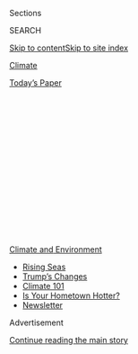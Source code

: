 <div id="app">

<div>

<div>

<div>

<div class="NYTAppHideMasthead css-1q2w90k e1suatyy0">

<div class="section css-ui9rw0 e1suatyy2">

<div class="css-eph4ug er09x8g0">

<div class="css-6n7j50">

</div>

<span class="css-1dv1kvn">Sections</span>

<div class="css-10488qs">

<span class="css-1dv1kvn">SEARCH</span>

</div>

[Skip to content](#site-content)[Skip to site
index](#site-index)

</div>

<div id="masthead-section-label" class="css-1wr3we4 eaxe0e00">

[Climate](https://www.nytimes.com/section/climate)

</div>

<div class="css-10698na e1huz5gh0">

</div>

</div>

<div id="masthead-bar-one" class="section hasLinks css-15hmgas e1csuq9d3">

<div class="css-uqyvli e1csuq9d0">

</div>

<div class="css-1uqjmks e1csuq9d1">

</div>

<div class="css-9e9ivx">

[](https://myaccount.nytimes.com/auth/login?response_type=cookie&client_id=vi)

</div>

<div class="css-1bvtpon e1csuq9d2">

[Today’s
Paper](https://www.nytimes.com/section/todayspaper)

</div>

</div>

</div>

</div>

<div data-aria-hidden="false">

<div id="site-content" data-role="main">

<div>

<div class="css-1aor85t" style="opacity:0.000000001;z-index:-1;visibility:hidden">

<div class="css-1hqnpie">

<div class="css-epjblv">

<span class="css-17xtcya">[Climate](/section/climate)</span><span class="css-x15j1o">|</span><span class="css-fwqvlz">Trump’s
Pick for Interior Dept. Continued Lobbying After Officially Vowing to
Stop, New Files
Show</span>

</div>

<div class="css-k008qs">

<div class="css-1iwv8en">

<span class="css-18z7m18"></span>

<div>

</div>

</div>

<span class="css-1n6z4y">https://nyti.ms/2ONEy0a</span>

<div class="css-1705lsu">

<div class="css-4xjgmj">

<div class="css-4skfbu" data-role="toolbar" data-aria-label="Social Media Share buttons, Save button, and Comments Panel with current comment count" data-testid="share-tools">

  - 
  - 
  - 
  - 
    
    <div class="css-6n7j50">
    
    </div>

  - 
  - 

</div>

</div>

</div>

</div>

</div>

</div>

<div id="NYT_TOP_BANNER_REGION" class="css-13pd83m">

<div>

<div id="styln-prism-menu-1591906231550" class="section interactive-content interactive-size-medium css-1edisqu">

<div class="css-17ih8de interactive-body">

<div id="scroll-container" class="css-1gj85ro">

[<span class="styln-title-wrap"><span class="css-1pje3qr">Climate
and</span><span class="css-1pje3qr">
Environment</span></span>](https://www.nytimes.com/section/climate?action=click&pgtype=Article&state=default&region=TOP_BANNER&context=storylines_menu)

  - [Rising
    Seas](https://www.nytimes.com/2020/07/30/climate/sea-level-inland-floods.html?action=click&pgtype=Article&state=default&region=TOP_BANNER&context=storylines_menu)
  - [Trump’s
    Changes](https://www.nytimes.com/interactive/2020/climate/trump-environment-rollbacks.html?action=click&pgtype=Article&state=default&region=TOP_BANNER&context=storylines_menu)
  - [Climate 101](https://www.nytimes.com/interactive/2020/04/19/climate/climate-crash-course-1.html?action=click&pgtype=Article&state=default&region=TOP_BANNER&context=storylines_menu)
  - [Is Your Hometown
    Hotter?](https://www.nytimes.com/interactive/2018/08/30/climate/how-much-hotter-is-your-hometown.html?action=click&pgtype=Article&state=default&region=TOP_BANNER&context=storylines_menu)
  - [Newsletter](https://www.nytimes.com/newsletters/climate-change?action=click&pgtype=Article&state=default&region=TOP_BANNER&context=storylines_menu)

</div>

</div>

</div>

</div>

</div>

<div id="top-wrapper" class="css-1sy8kpn">

<div id="top-slug" class="css-l9onyx">

Advertisement

</div>

[Continue reading the main
story](#after-top)

<div class="ad top-wrapper" style="text-align:center;height:100%;display:block;min-height:250px">

<div id="top" class="place-ad" data-position="top" data-size-key="top">

</div>

</div>

<div id="after-top">

</div>

</div>

<div>

<div id="sponsor-wrapper" class="css-1hyfx7x">

<div id="sponsor-slug" class="css-19vbshk">

Supported by

</div>

[Continue reading the main
story](#after-sponsor)

<div id="sponsor" class="ad sponsor-wrapper" style="text-align:center;height:100%;display:block">

</div>

<div id="after-sponsor">

</div>

</div>

<div class="css-186x18t">

</div>

<div class="css-1vkm6nb ehdk2mb0">

# Trump’s Pick for Interior Dept. Continued Lobbying After Officially Vowing to Stop, New Files Show

</div>

<div class="css-79elbk" data-testid="photoviewer-wrapper">

<div class="css-z3e15g" data-testid="photoviewer-wrapper-hidden">

</div>

<div class="css-1a48zt4 ehw59r15" data-testid="photoviewer-children">

![<span class="css-16f3y1r e13ogyst0" data-aria-hidden="true">David
Bernhardt, the acting interior secretary, testifying Mar. 28 before the
Senate Energy and Natural Resources
Committee.</span><span class="css-cnj6d5 e1z0qqy90" itemprop="copyrightHolder"><span class="css-1ly73wi e1tej78p0">Credit...</span><span><span>Sarah
Silbiger/The New York
Times</span></span></span>](https://static01.nyt.com/images/2019/04/03/climate/03CLI-BERNHARDT1/merlin_152726043_4eee03d9-7c64-4cfd-995c-f71bcbeefb90-articleLarge.jpg?quality=75&auto=webp&disable=upscale)

</div>

</div>

<div class="css-18e8msd">

<div class="css-vp77d3 epjyd6m0">

<div class="css-hus3qt ey68jwv0" data-aria-hidden="true">

[![Coral
Davenport](https://static01.nyt.com/images/2018/10/03/multimedia/author-coral-davenport/author-coral-davenport-thumbLarge-v2.png
"Coral Davenport")](https://www.nytimes.com/by/coral-davenport)

</div>

<div class="css-1baulvz">

By [<span class="css-1baulvz last-byline" itemprop="name">Coral
Davenport</span>](https://www.nytimes.com/by/coral-davenport)

</div>

</div>

  - April 4,
    2019

  - 
    
    <div class="css-4xjgmj">
    
    <div class="css-d8bdto" data-role="toolbar" data-aria-label="Social Media Share buttons, Save button, and Comments Panel with current comment count" data-testid="share-tools">
    
      - 
      - 
      - 
      - 
        
        <div class="css-6n7j50">
        
        </div>
    
      - 
      - 
    
    </div>
    
    </div>

</div>

</div>

<div class="section meteredContent css-1r7ky0e" name="articleBody" itemprop="articleBody">

<div class="css-1fanzo5 StoryBodyCompanionColumn">

<div class="css-53u6y8">

*Want climate news in your inbox?* [*Sign up here
for*](https://www.nytimes.com/newsletters/climate-change)**[*Climate
Fwd:*](https://www.nytimes.com/newsletters/climate-change)***, our email
newsletter.*

WASHINGTON — A previously undisclosed invoice indicates that David
Bernhardt, President Trump’s choice to lead the Interior Department,
continued to lobby for a major client several months after he filed
official papers saying that he had ended his lobbying activities.

The bill for Mr. Bernhardt’s services, dated March 2017 and labeled
“Federal Lobbying,” shows, along with other newly disclosed documents,
Mr. Bernhardt working closely with the Westlands Water District as late
as April 2017, the month Mr. Trump nominated him to his current job,
deputy interior secretary. In November 2016, Mr. Bernhardt had filed
legal notice with the federal government formally ending his status as a
lobbyist.

Westlands, a powerful California agribusiness group, was one of Mr.
Bernhardt’s main lobbying and legal clients between 2011 and 2016.
During that time, Westlands paid Mr. Bernhardt’s firm $1.3 million for
lobbying services.

A [New York Times investigation this
year](https://www.nytimes.com/2019/02/12/climate/david-bernhardt-endangered-species.html)
revealed how Mr. Bernhardt made it a priority at the Interior Department
to promote policies long sought by Westlands, including a weakening of
Endangered Species Act protections for a rare fish. Those changes would
have led to the release of vast amounts of water from the delicate
ecosystem of the San Francisco Bay Delta for irrigation of commercial
farmland.

</div>

</div>

<div class="css-1fanzo5 StoryBodyCompanionColumn">

<div class="css-53u6y8">

A spokeswoman for Mr. Bernhardt, Faith Vander Voort, said in an email
that the invoice had been labeled incorrectly and that the documents did
not describe lobbying activity.

“David Bernhardt did not engage in regulated lobbying activities for
Westlands Water District from the date he de-registered forward,” she
wrote. “Mr. Bernhardt engaged in various legal services that supported
the senior employees and Directors of the Board of Westlands Water
District, who are public officials, operating in their official
capacity. These efforts do not constitute regulated lobbying activity.”

Westlands Water District did not respond to a request for comment.

The Senate Energy Committee voted 14-6 on Thursday to send Mr.
Bernhardt’s nomination as interior secretary to the full Senate for a
confirmation
vote.

<div id="NYT_MAIN_CONTENT_1_REGION" class="css-9tf9ac">

<div>

<div id="styln-prism-guide-1593610178459" class="section interactive-content interactive-size-medium css-1ftcdic">

<div class="css-17ih8de interactive-body">

<div id="prism-freeform-block-37356" class="css-19mumt8" data-role="complementary" data-storyline="Climate and Environment" data-truncated="false" tabindex="0">

<div class="css-a8d9oz">

<div>

[](https://www.nytimes.com/section/climate?action=click&pgtype=Article&state=default&region=MAIN_CONTENT_1&context=storylines_keepup)

### Climate and Environment ›

#### Keep Up on the Latest Climate News

Updated July 30, 2020

Here’s what you need to know about the latest climate change news this
week:

  -   - [Floods
        in](https://www.nytimes.com/2020/07/30/climate/bangladesh-floods.html?action=click&pgtype=Article&state=default&region=MAIN_CONTENT_1&context=storylines_keepup)[Bangladesh](https://www.nytimes.com/2020/07/30/climate/bangladesh-floods.html?action=click&pgtype=Article&state=default&region=MAIN_CONTENT_1&context=storylines_keepup)
        are punishing the people least responsible for climate change.
      - As climate change raises sea levels, [storm surges and high
        tides](https://www.nytimes.com/2020/07/30/climate/sea-level-inland-floods.html?action=click&pgtype=Article&state=default&region=MAIN_CONTENT_1&context=storylines_keepup)
        are likely to push farther inland.
      - The E.P.A. inspector general plans to investigate whether a
        rollback of fuel efficiency standards [violated government
        rules](https://www.nytimes.com/2020/07/27/climate/trump-fuel-efficiency-rule.html?action=click&pgtype=Article&state=default&region=MAIN_CONTENT_1&context=storylines_keepup).

<div id="styln-survey-component-37356" class="styln-survey-component">

</div>

</div>

</div>

</div>

</div>

</div>

</div>

</div>

In committee hearings, Democrats criticized Mr. Bernhardt as beholden to
industry while Republicans praised his depth of knowledge. Two
Democrats, Senator Joe Manchin of West Virginia and Senator Martin
Heinrich of New Mexico, and one independent, Senator Angus King of
Maine, voted with Republicans in favor of Mr. Bernhardt’s confirmation.

Senator Lisa Murkowski, the Alaska Republican who leads the committee,
said of Mr. Bernhardt Thursday morning: “There are accusations about his
ethics. I think it’s very clear you’ve got some well-funded groups that
are working hard against him.”

</div>

</div>

<div class="css-1fanzo5 StoryBodyCompanionColumn">

<div class="css-53u6y8">

She added: “I am aware of no substantiation of them whatsoever. I would
be stunned if they would be substantiated. We have known about this
previous work he had at Westlands.”

The documents, including the March 2017 “Federal Lobbying” invoice sent
to Westlands by Mr. Bernhardt’s former firm, were obtained under
California open-records law by the office of the California attorney
general, Xavier Becerra, and by the environmental advocacy group Pacific
Advocates. They were reviewed by The New York Times.

The invoice itemizes the costs of services described as “Westlands
Trip,” taken by Mr. Bernhardt in late January and early February 2017
from Washington through Denver, Sacramento and Chicago before heading
back to Washington.

It includes a charge of $2,432.68 for Mr. Bernhardt’s travel, as well as
a $25,000 charge “for professional services rendered” in February 2017.
During the previous year, a period when Mr. Bernhardt was an official
registered lobbyist, Westlands paid his firm a $25,000 monthly fee.

Lara Day, a spokeswoman for Mr. Bernhardt’s former firm, Brownstein
Hyatt Farber Schreck, reiterated that the description of Mr. Bernhardt’s
work in February 2017 as “Federal Lobbying” was an error. “I can confirm
that David was not doing federal lobbying,” she said.

Mr. Bernhardt’s spokeswoman, Ms. Vander Voort, also said the work
performed by Mr. Bernhardt in 2017 did not constitute “regulated
lobbying.”

Several experts who reviewed the documents offered a different
interpretation. They pointed out that the documents appear to show Mr.
Bernhardt meeting with, and communicating with, federal officials to
advocate for policy matters on behalf of a paying client, which is the
basic work of lobbying.

</div>

</div>

<div class="css-1fanzo5 StoryBodyCompanionColumn">

<div class="css-53u6y8">

The action described by the documents “raises ethical questions,” said
Virginia Canter, the chief ethics counsel for Citizens for
Responsibility and Ethics in Washington, a watchdog group. “He obviously
was engaged in some sort of federal lobbying activity on behalf of
Westlands even after he de-registered as a lobbyist.”

Mr. Bernhardt’s activities, if they constituted lobbying, could violate
federal laws requiring lobbyists to disclose their activities, according
to four independent authorities on the rules.

The documents include several emails with Johnny Amaral and Thomas
Birmingham, the two officials at Westlands who worked closely on federal
lobbying matters with Mr. Bernhardt during the time he was a registered
lobbyist.

They include an email dated December 2016 from John Watts, an aide to
Senator Dianne Feinstein, a California Democrat who works on the state’s
water-policy issues, to Mr. Bernhardt and Mr. Birmingham. The subject
line is “Memo: Endangered Species Act consistency of California water
language.” It addresses two issues, endangered species and water rights,
on which Mr. Bernhard had lobbied for Westlands.

On Jan. 2, 2017, Mr. Bernhardt emailed Mr. Amaral and Mr. Birmingham
with “a short draft letter” addressed to Representative David Valadao,
Republican of California, “expressing appreciation” for the lawmaker’s
successful efforts to include legislative language related to a water
infrastructure bill on which Mr. Bernhardt had already officially
lobbied, and thanking the representative for his work on another bill
related to water policy in the Central Valley. The final letter sent by
Westlands to Mr. Valadao contained several passages identical to those
drafted by Mr. Bernhardt.

On Dec. 8, 2016, the water infrastructure bill passed the House and Mr.
Bernhardt emailed Mr. Amaral expressing optimism that the bill would
easily win in the Senate as well.

Mr. Amaral responded: “You’re winning all kinds of bets aren’t you? We
should be going to Vegas\!\!\!” Mr. Bernhardt replied, “There is no way
it will fail in the Senate.”

</div>

</div>

<div class="css-1fanzo5 StoryBodyCompanionColumn">

<div class="css-53u6y8">

Over the course of the first half of 2017, Mr. Amaral sent several
emails to Mr. Bernhardt and a small group of Westlands officials
referring to the group’s weekly “team” telephone calls.

Another email, dated April 19, 2017, from Mr. Amaral, asked Mr.
Bernhardt if he could make it to a “team breakfast” the following
Wednesday, April 25. Bernhardt responded, “Yes.” Three days later, Mr.
Trump nominated Mr. Bernhardt to be deputy secretary of the Interior
Department.

Mr. Amaral now works for another California water district, the Friant
Water Authority. He did not respond to voice mail or text messages sent
to his cellphone.

Ethics experts said the documents shed light on the close relationship
Mr. Bernhardt maintained with his former lobbying client.

“The fact that he is attending a ‘team breakfast’ with Westlands just
days before he’s nominated is a shocking level of connection with this
lobbying client at a moment he is about to enter government,” said
Delaney Marsco, ethics counsel at the Campaign Legal Center, a
nonpartisan watchdog group. “It goes to this deep, intertwined
relationship that he had.”

</div>

</div>

<div class="css-79elbk" data-testid="photoviewer-wrapper">

<div class="css-z3e15g" data-testid="photoviewer-wrapper-hidden">

</div>

<div class="css-1a48zt4 ehw59r15" data-testid="photoviewer-children">

![<span class="css-16f3y1r e13ogyst0" data-aria-hidden="true">Cashew
trees on a farm in the Westlands Water District, one of Mr. Bernhardt’s
major clients as a
lobbyist.</span><span class="css-cnj6d5 e1z0qqy90" itemprop="copyrightHolder"><span class="css-1ly73wi e1tej78p0">Credit...</span><span>Damon
Winter/The New York
Times</span></span>](https://static01.nyt.com/images/2019/04/03/science/03CLI-BERNHARDT2/merlin_153026733_09ab1773-49b1-4a50-924f-28d3659aecf1-articleLarge.jpg?quality=75&auto=webp&disable=upscale)

</div>

</div>

<div class="css-1fanzo5 StoryBodyCompanionColumn">

<div class="css-53u6y8">

Since his appointment to the Interior Department, Mr. Bernhardt has been
criticized for using his position to enact some of the policies he
pushed for as a lobbyist for Westlands Water District, a state-chartered
agribusiness organization representing about 700 almond, cotton and
tomato farms in the San Joaquin Valley.

As part of his May 2017 Senate confirmation hearing, Mr. Bernhardt
submitted a written statement to senators saying, “I have not engaged in
regulated lobbying on behalf of Westlands Water District after November
18th, 2016.”

For more news on climate and the environment, [follow @NYTClimate on
Twitter](https://twitter.com/nytclimate).

</div>

</div>

</div>

<div>

</div>

<div>

</div>

<div>

</div>

<div>

<div id="bottom-wrapper" class="css-1ede5it">

<div id="bottom-slug" class="css-l9onyx">

Advertisement

</div>

[Continue reading the main
story](#after-bottom)

<div id="bottom" class="ad bottom-wrapper" style="text-align:center;height:100%;display:block;min-height:90px">

</div>

<div id="after-bottom">

</div>

</div>

</div>

</div>

</div>

## Site Index

<div>

</div>

## Site Information Navigation

  - [© <span>2020</span> <span>The New York Times
    Company</span>](https://help.nytimes.com/hc/en-us/articles/115014792127-Copyright-notice)

<!-- end list -->

  - [NYTCo](https://www.nytco.com/)
  - [Contact
    Us](https://help.nytimes.com/hc/en-us/articles/115015385887-Contact-Us)
  - [Work with us](https://www.nytco.com/careers/)
  - [Advertise](https://nytmediakit.com/)
  - [T Brand Studio](http://www.tbrandstudio.com/)
  - [Your Ad
    Choices](https://www.nytimes.com/privacy/cookie-policy#how-do-i-manage-trackers)
  - [Privacy](https://www.nytimes.com/privacy)
  - [Terms of
    Service](https://help.nytimes.com/hc/en-us/articles/115014893428-Terms-of-service)
  - [Terms of
    Sale](https://help.nytimes.com/hc/en-us/articles/115014893968-Terms-of-sale)
  - [Site
    Map](https://spiderbites.nytimes.com)
  - [Help](https://help.nytimes.com/hc/en-us)
  - [Subscriptions](https://www.nytimes.com/subscription?campaignId=37WXW)

</div>

</div>

</div>

</div>
